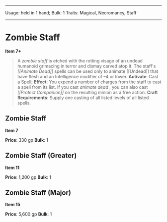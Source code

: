 
---
Usage: held in 1 hand;
Bulk: 1
Traits: Magical, Necromancy, Staff

---

# Zombie Staff

**Item 7+**

> A *zombie staff* is etched with the rotting visage of an undead humanoid grimacing in terror and dismay carved atop it. The staff's *[[Animate Dead]]* spells can be used only to animate [[Undead]] that have flesh and an Intelligence modifier of –4 or lower.
**Activate**: Cast a Spell;
**Effect**: You expend a number of charges from the staff to cast a spell from its list. If you cast *animate dead* , you can also cast *[[Protect Companion]]* on the resulting minion as a free action.
**Craft Requirements**: Supply one casting of all listed levels of all listed spells.

## Zombie Staff

**Item 7**

**Price**: 330 gp
**Bulk**: 1

## Zombie Staff (Greater)

**Item 11**

**Price**: 1,200 gp
**Bulk**: 1

## Zombie Staff (Major)

**Item 15**

**Price**: 5,600 gp
**Bulk**: 1
